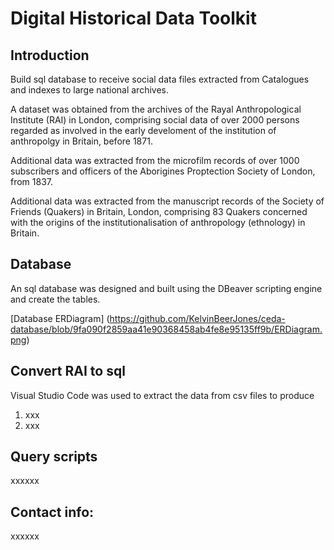 # Digital Historical Data Toolkit

## Introduction

Build sql database to receive social data files extracted from Catalogues and indexes to large national archives.

A dataset was obtained from the archives of the Rayal Anthropological Institute (RAI) in London, comprising social data of over 2000 persons regarded as involved in the early develoment of the institution of anthropolgy in Britain, before 1871. 

Additional data was extracted from the microfilm records of over 1000 subscribers and officers of the Aborigines Proptection Society of London, from 1837.

Additional data was extracted from the manuscript records of the Society of Friends (Quakers) in Britain, London, comprising 83 Quakers concerned with the origins of the institutionalisation of anthropology (ethnology) in Britain. 

##  Database

An sql database was designed and built using the DBeaver scripting engine and create the tables.

[Database ERDiagram] (https://github.com/KelvinBeerJones/ceda-database/blob/9fa090f2859aa41e90368458ab4fe8e95135ff9b/ERDiagram.png)


## Convert RAI to sql

Visual Studio Code was used to extract the data from csv files to produce 

1. xxx
1. xxx

## Query scripts

xxxxxx

## Contact info:

xxxxxx





